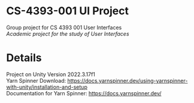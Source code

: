 # CS-4393-001 UI Project
 Group project for CS 4393 001 User Interfaces<br>
 <i>Academic project for the study of User Interfaces</i>

# Details
 Project on Unity Version 2022.3.17f1<br>
 Yarn Spinner Download: https://docs.yarnspinner.dev/using-yarnspinner-with-unity/installation-and-setup<br>
 Documentation for Yarn Spinner: https://docs.yarnspinner.dev/<br>

